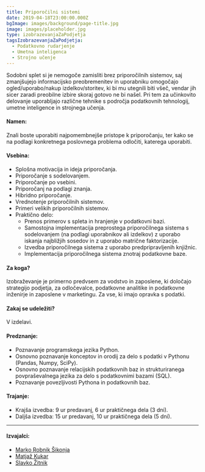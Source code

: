 ```yaml
---
title: Priporočilni sistemi
date: 2019-04-18T23:00:00.000Z
bgImage: images/background/page-title.jpg
image: images/placeholder.jpg
type: izobrazevanjaZaPodjetja
tagsIzobrazevanjaZaPodjetja:
  - Podatkovno rudarjenje
  - Umetna inteligenca
  - Strojno učenje
---
```

Sodobni splet si je nemogoče zamisliti brez priporočilnih sistemov, saj zmanjšujejo informacijsko preobremenitev in uporabniku omogočajo ogled/uporabo/nakup izdelkov/storitev, ki bi mu utegnili biti všeč, vendar jih sicer zaradi preobilne izbire skoraj gotovo ne bi našel. Pri tem za učinkovito delovanje uporabljajo različne tehnike s področja podatkovnih tehnologij, umetne inteligence in strojnega učenja. 

#### Namen:

Znali boste uporabiti najpomembnejše pristope k priporočanju, ter kako se na podlagi konkretnega poslovnega problema odločiti, katerega uporabiti.

#### Vsebina:

* Splošna motivacija in ideja priporočanja.
* Priporočanje s sodelovanjem.
* Priporočanje po vsebini.
* Priporočanj na podlagi znanja.
* Hibridno priporočanje.
* Vrednotenje priporočilnih sistemov.
* Primeri velikih priporočilnih sistemov.
* Praktično delo:
  * Prenos primerov s spleta in hranjenje v podatkovni bazi.
  * Samostojna implementacija preprostega priporočilnega sistema s sodelovanjem (na podlagi uporabnikov ali izdelkov) z uporabo iskanja najbližjih sosedov in z uporabo matrične faktorizacije.
  * Izvedba priporočilnega sistema z uporabo predpripravljenih knjižnic.
  * Implementacija priporočilnega sistema znotraj podatkovne baze.

#### Za koga?

Izobraževanje je primerno predvsem za vodstvo in zaposlene, ki določajo strategijo podjetja, za odločevalce, podatkovne analitike in podatkovne inženirje in zaposlene v marketingu. Za vse, ki imajo opravka s podatki.

#### Zakaj se udeležiti?

V izdelavi.

#### Predznanje:

* Poznavanje programskega jezika Python.
* Osnovno poznavanje konceptov in orodij za delo s podatki v Pythonu (Pandas, Numpy, SciPy).
* Osnovno poznavanje relacijskih podatkovnih baz in strukturiranega povpraševalnega jezika za delo s podatkovnimi bazami (SQL).
* Poznavanje povezljivosti Pythona in podatkovnih baz.

#### Trajanje:

* Krajša izvedba: 9 ur predavanj, 6 ur praktičnega dela (3 dni).
* Daljša izvedba: 15 ur predavanj, 10 ur praktičnega dela (5 dni).

- - -

#### Izvajalci:

* [Marko Robnik Šikonja](https://akademijafri.si/izvajalci/marko-robnik-sikonja/)
* [Matjaž Kukar](https://akademijafri.si/izvajalci/matja%C5%BE-kukar/)
* [Slavko Žitnik](https://akademijafri.si/izvajalci/slavko-zitnik/)
